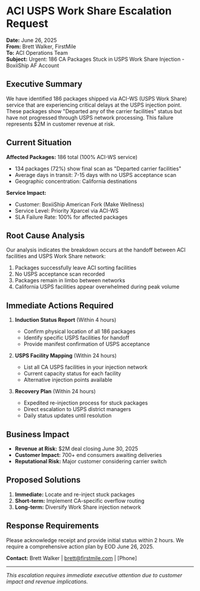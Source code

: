 # ACI USPS Work Share Escalation Request
**Date:** June 26, 2025  
**From:** Brett Walker, FirstMile  
**To:** ACI Operations Team  
**Subject:** Urgent: 186 CA Packages Stuck in USPS Work Share Injection - BoxiiShip AF Account

## Executive Summary

We have identified 186 packages shipped via ACI-WS (USPS Work Share) service that are experiencing critical delays at the USPS injection point. These packages show "Departed any of the carrier facilities" status but have not progressed through USPS network processing. This failure represents $2M in customer revenue at risk.

## Current Situation

**Affected Packages:** 186 total (100% ACI-WS service)
- 134 packages (72%) show final scan as "Departed carrier facilities"
- Average days in transit: 7-15 days with no USPS acceptance scan
- Geographic concentration: California destinations

**Service Impact:**
- Customer: BoxiiShip American Fork (Make Wellness)
- Service Level: Priority Xparcel via ACI-WS
- SLA Failure Rate: 100% for affected packages

## Root Cause Analysis

Our analysis indicates the breakdown occurs at the handoff between ACI facilities and USPS Work Share network:
1. Packages successfully leave ACI sorting facilities
2. No USPS acceptance scan recorded
3. Packages remain in limbo between networks
4. California USPS facilities appear overwhelmed during peak volume

## Immediate Actions Required

1. **Induction Status Report** (Within 4 hours)
   - Confirm physical location of all 186 packages
   - Identify specific USPS facilities for handoff
   - Provide manifest confirmation of USPS acceptance

2. **USPS Facility Mapping** (Within 24 hours)
   - List all CA USPS facilities in your injection network
   - Current capacity status for each facility
   - Alternative injection points available

3. **Recovery Plan** (Within 24 hours)
   - Expedited re-injection process for stuck packages
   - Direct escalation to USPS district managers
   - Daily status updates until resolution

## Business Impact

- **Revenue at Risk:** $2M deal closing June 30, 2025
- **Customer Impact:** 700+ end consumers awaiting deliveries
- **Reputational Risk:** Major customer considering carrier switch

## Proposed Solutions

1. **Immediate:** Locate and re-inject stuck packages
2. **Short-term:** Implement CA-specific overflow routing
3. **Long-term:** Diversify Work Share injection network

## Response Requirements

Please acknowledge receipt and provide initial status within 2 hours. We require a comprehensive action plan by EOD June 26, 2025.

**Contact:** Brett Walker | brett@firstmile.com | [Phone]

---
*This escalation requires immediate executive attention due to customer impact and revenue implications.*